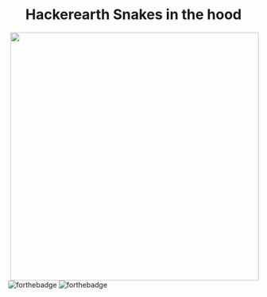 <h1 align="center">Hackerearth Snakes in the hood</h1>
<img align="right" src="./Snake_Breed_Detection_Animated_Cover.gif" width="500"/>

![forthebadge](https://forthebadge.com/images/badges/ctrl-c-ctrl-v.svg)
![forthebadge](https://forthebadge.com/images/badges/made-with-python.svg)
